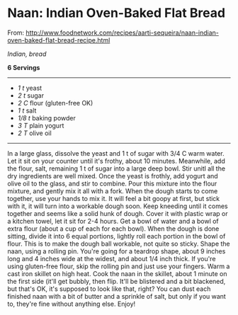 # Naan: Indian Oven-Baked Flat Bread

From:
http://www.foodnetwork.com/recipes/aarti-sequeira/naan-indian-oven-baked-flat-bread-recipe.html

*Indian, bread*

**6 Servings**

---

- *1 t* yeast
- *2 t* sugar
- *2 C* flour (gluten-free OK)
- *1 t* salt
- *1/8 t* baking powder
- *3 T* plain yogurt
- *2 T* olive oil

---

In a large glass, dissolve the yeast and 1 t of sugar with 3/4 C warm water. Let
it sit on your counter until it's frothy, about 10 minutes. Meanwhile, add the
flour, salt, remaining 1 t of sugar into a large deep bowl. Stir unitl all the
dry ingredients are well mixed. Once the yeast is frothly, add yogurt and olive
oil to the glass, and stir to combine. Pour this mixture into the flour mixture,
and gently mix it all with a fork. When the dough starts to come together, use
your hands to mix it. It will feel a bit goopy at first, but stick with it, it
will turn into a workable dough soon. Keep kneeding until it comes together and
seems like a solid hunk of dough. Cover it with plastic wrap or a kitchen towel,
let it sit for 2-4 hours. Get a bowl of water and a bowl of extra flour (about a
cup of each for each bowl). When the dough is done sitting, divide it into 6
equal portions, lightly roll each portion in the bowl of flour. This is to make
the dough ball workable, not quite so sticky. Shape the naan, using a rolling
pin. You're going for a teardrop shape, about 9 inches long and 4 inches wide at
the widest, and about 1/4 inch thick. If you're using gluten-free flour, skip
the rolling pin and just use your fingers. Warm a cast iron skillet on high
heat. Cook the naan in the skillet, about 1 minute on the first side (it'll get
bubbly, then flip. It'll be blistered and a bit blackened, but that's OK, it's
supposed to look like that, right? You can dust each finished naan with a bit of
butter and a sprinkle of salt, but only if you want to, they're fine without
anything else. Enjoy!
